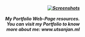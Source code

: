 <h5 align="right">
<a href="https://www.utsanjan.ml/" target="_blank">
<img alt="Screenshots" title="Screenshots"
src="https://www.utsanjan.ml/assets/img/logo.png"/>
</a><br><br>My Portfolio Web-Page resources.<br>
You can visit my Portfolio to know <br>
more about me: www.utsanjan.ml</h5>
